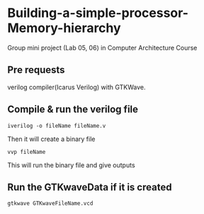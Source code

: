 # Building-a-simple-processor-Memory-hierarchy
Group mini project (Lab 05, 06) in Computer Architecture Course

## Pre requests
verilog compiler(Icarus Verilog) with GTKWave.

## Compile & run the verilog file

`iverilog -o fileName fileName.v`

Then it will create a binary file

`vvp fileName`

This will run the binary file and give outputs

## Run the GTKwaveData if it is created

`gtkwave GTKwaveFileName.vcd`
